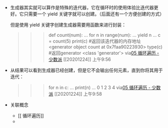 - 生成器其实就可以算作是特殊的迭代器，它在循环时的使用体验比迭代器更好。它只需要一个 yield 关键字就可以创建。（后面还有一个方便创建的方式）
  
  但是使用 yield 关键字创建生成器需要用函数来进行封装：
  
  >>> def count(num):
  ...     for n in range(num):
  ...         yield n
  ... 
  >>> c = count(5)
  >>> print(c) #返回该迭代器的内存地址
  <generator object count at 0x7faa90223930>
  >>> type(c) #返回generator
  <class 'generator'>
  via[05 循环遍历 - 少数派](https://sspai.com/post/62471)
  [[20201224]] 上午9:56
- 从结果可以看到生成器已经创建，但是它不会输出任何元素，直到你将其用于迭代：
  
  >>> for n in c:
  ...     print(n)
  ... 
  0
  1
  2
  3
  4
  via[05 循环遍历 - 少数派](https://sspai.com/post/62471)
  [[20201224]] 上午9:58
- 关联概念
    - [[ 循环遍历]]
    - 
